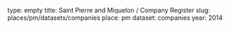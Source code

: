 type: empty
title: Saint Pierre and Miquelon / Company Register
slug: places/pm/datasets/companies
place: pm
dataset: companies
year: 2014
